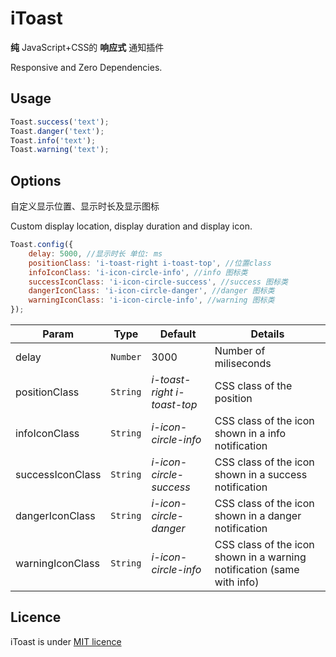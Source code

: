 # iToast

**纯** JavaScript+CSS的 **响应式** 通知插件

Responsive and Zero Dependencies.

## Usage

```javascript
Toast.success('text');
Toast.danger('text');
Toast.info('text');
Toast.warning('text');
```

## Options

自定义显示位置、显示时长及显示图标

Custom display location, display duration and display icon.

```javascript
Toast.config({
    delay: 5000, //显示时长 单位: ms
    positionClass: 'i-toast-right i-toast-top', //位置class
    infoIconClass: 'i-icon-circle-info', //info 图标类
    successIconClass: 'i-icon-circle-success', //success 图标类
    dangerIconClass: 'i-icon-circle-danger', //danger 图标类
    warningIconClass: 'i-icon-circle-info', //warning 图标类
});
```

Param | Type | Default | Details
------------ | ------------- | ------------- | -------------
delay | `Number` | 3000 | Number of miliseconds
positionClass | `String` | *i-toast-right i-toast-top* | CSS class of the position
infoIconClass | `String` | *i-icon-circle-info* | CSS class of the icon shown in a info notification
successIconClass | `String` | *i-icon-circle-success* | CSS class of the icon shown in a success notification
dangerIconClass | `String` | *i-icon-circle-danger* | CSS class of the icon shown in a danger notification
warningIconClass | `String` | *i-icon-circle-info* | CSS class of the icon shown in a warning notification (same with info)

## Licence
iToast is under [MIT licence](https://opensource.org/licenses/mit-license.php)